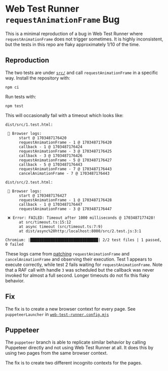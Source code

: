 # Web Test Runner `requestAnimationFrame` Bug

This is a minimal reproduction of a bug in Web Test Runner where
`requestAnimationFrame` does not trigger sometimes. It is highly inconsistent,
but the tests in this repo are flaky approximately 1/10 of the time.

## Reproduction

The two tests are under [`src/`](./src/) and call `requestAnimationFrame` in a
specific way. Install the repository with:

```shell
npm ci
```

Run tests with:

```shell
npm test
```

This will occasionally fail with a timeout which looks like:

```
dist/src/1.test.html:

 🚧 Browser logs:
      start @ 1703487176420
      requestAnimationFrame - 1 @ 1703487176420
      callback - 1 @ 1703487176424
      requestAnimationFrame - 3 @ 1703487176425
      callback - 3 @ 1703487176426
      requestAnimationFrame - 5 @ 1703487176427
      callback - 5 @ 1703487176443
      requestAnimationFrame - 7 @ 1703487176443
      cancelAnimationFrame - 7 @ 1703487176443

dist/src/2.test.html:

 🚧 Browser logs:
      start @ 1703487176427
      requestAnimationFrame - 1 @ 1703487176428
      callback - 1 @ 1703487176447
      requestAnimationFrame - 3 @ 1703487176447

 ❌ Error: FAILED: Timeout after 1000 milliseconds @ 1703487177428!
      at src/timeout.ts:15:12
      at async timeout (src/timeout.ts:7:9)
      at dist/async%20http:/localhost:8000/src/2.test.js:3:1

Chromium: |██████████████████████████████| 2/2 test files | 1 passed, 0 failed
```

These logs came from [patching](./src/patch-raf.ts) `requestAnimationFrame` and
`cancelAnimationFrame` and observing their execution. Test 1 appears to execute
correctly, while test 2 fails waiting for `requestAnimationFrame`. Note that
a RAF call with handle `3` was scheduled but the callback was never invoked for
almost a full second. Longer timeouts do not fix this flaky behavior.

## Fix

The fix is to create a new browser context for every page. See
`puppeteerLauncher` in
[`web-test-runner.config.mjs`](./web-test-runner.config.mjs)

## Puppeteer

The `puppeteer` branch is able to replicate similar behavior by calling
Puppeteer directly and not using Web Test Runner at all. It does this by using
two pages from the same browser context.

The fix is to create two different incognito contexts for the pages.
